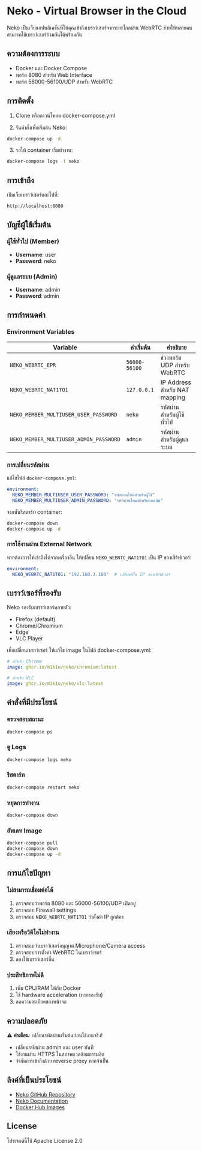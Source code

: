 # Neko - Virtual Browser in the Cloud

Neko เป็นเว็บแอปพลิเคชันที่ให้คุณเข้าถึงเบราว์เซอร์จากระยะไกลผ่าน WebRTC ช่วยให้หลายคนสามารถใช้เบราว์เซอร์ร่วมกันได้พร้อมกัน

## ความต้องการระบบ

- Docker และ Docker Compose
- พอร์ต 8080 สำหรับ Web Interface
- พอร์ต 56000-56100/UDP สำหรับ WebRTC

## การติดตั้ง

1. Clone หรือดาวน์โหลด docker-compose.yml

2. รันคำสั่งเพื่อเริ่มต้น Neko:
```bash
docker-compose up -d
```

3. รอให้ container เริ่มทำงาน:
```bash
docker-compose logs -f neko
```

## การเข้าถึง

เปิดเว็บเบราว์เซอร์และไปที่:
```
http://localhost:8080
```

## บัญชีผู้ใช้เริ่มต้น

### ผู้ใช้ทั่วไป (Member)
- **Username**: user
- **Password**: neko

### ผู้ดูแลระบบ (Admin)
- **Username**: admin  
- **Password**: admin

## การกำหนดค่า

### Environment Variables

| Variable | ค่าเริ่มต้น | คำอธิบาย |
|----------|-------------|----------|
| `NEKO_WEBRTC_EPR` | `56000-56100` | ช่วงพอร์ต UDP สำหรับ WebRTC |
| `NEKO_WEBRTC_NAT1TO1` | `127.0.0.1` | IP Address สำหรับ NAT mapping |
| `NEKO_MEMBER_MULTIUSER_USER_PASSWORD` | `neko` | รหัสผ่านสำหรับผู้ใช้ทั่วไป |
| `NEKO_MEMBER_MULTIUSER_ADMIN_PASSWORD` | `admin` | รหัสผ่านสำหรับผู้ดูแลระบบ |

### การเปลี่ยนรหัสผ่าน

แก้ไขไฟล์ `docker-compose.yml`:
```yaml
environment:
  NEKO_MEMBER_MULTIUSER_USER_PASSWORD: "รหัสผ่านใหม่สำหรับผู้ใช้"
  NEKO_MEMBER_MULTIUSER_ADMIN_PASSWORD: "รหัสผ่านใหม่สำหรับแอดมิน"
```

จากนั้นรีสตาร์ท container:
```bash
docker-compose down
docker-compose up -d
```

### การใช้งานผ่าน External Network

หากต้องการให้เข้าถึงได้จากเครื่องอื่น ให้เปลี่ยน `NEKO_WEBRTC_NAT1TO1` เป็น IP ของเซิร์ฟเวอร์:
```yaml
environment:
  NEKO_WEBRTC_NAT1TO1: "192.168.1.100"  # เปลี่ยนเป็น IP ของเซิร์ฟเวอร์
```

## เบราว์เซอร์ที่รองรับ

Neko รองรับเบราว์เซอร์หลายตัว:
- Firefox (default)
- Chrome/Chromium
- Edge
- VLC Player

เพื่อเปลี่ยนเบราว์เซอร์ ให้แก้ไข image ในไฟล์ docker-compose.yml:
```yaml
# สำหรับ Chrome
image: ghcr.io/m1k1o/neko/chromium:latest

# สำหรับ VLC
image: ghcr.io/m1k1o/neko/vlc:latest
```

## คำสั่งที่มีประโยชน์

### ตรวจสอบสถานะ
```bash
docker-compose ps
```

### ดู Logs
```bash
docker-compose logs neko
```

### รีสตาร์ท
```bash
docker-compose restart neko
```

### หยุดการทำงาน
```bash
docker-compose down
```

### อัพเดท Image
```bash
docker-compose pull
docker-compose down
docker-compose up -d
```

## การแก้ไขปัญหา

### ไม่สามารถเชื่อมต่อได้
1. ตรวจสอบว่าพอร์ต 8080 และ 56000-56100/UDP เปิดอยู่
2. ตรวจสอบ Firewall settings
3. ตรวจสอบ `NEKO_WEBRTC_NAT1TO1` ว่าตั้งค่า IP ถูกต้อง

### เสียงหรือวิดีโอไม่ทำงาน
1. ตรวจสอบว่าเบราว์เซอร์อนุญาต Microphone/Camera access
2. ตรวจสอบการตั้งค่า WebRTC ในเบราว์เซอร์
3. ลองใช้เบราว์เซอร์อื่น

### ประสิทธิภาพไม่ดี
1. เพิ่ม CPU/RAM ให้กับ Docker
2. ใช้ hardware acceleration (หากรองรับ)
3. ลดความละเอียดของหน้าจอ

## ความปลอดภัย

⚠️ **คำเตือน**: เปลี่ยนรหัสผ่านเริ่มต้นก่อนใช้งานจริง!

- เปลี่ยนรหัสผ่าน admin และ user ทันที
- ใช้งานผ่าน HTTPS ในสภาพแวดล้อมการผลิต
- จำกัดการเข้าถึงด้วย reverse proxy หากจำเป็น

## ลิงค์ที่เป็นประโยชน์

- [Neko GitHub Repository](https://github.com/m1k1o/neko)
- [Neko Documentation](https://neko.m1k1o.net/)
- [Docker Hub Images](https://github.com/m1k1o/neko/pkgs/container/neko)

## License

โปรเจกต์นี้ใช้ Apache License 2.0